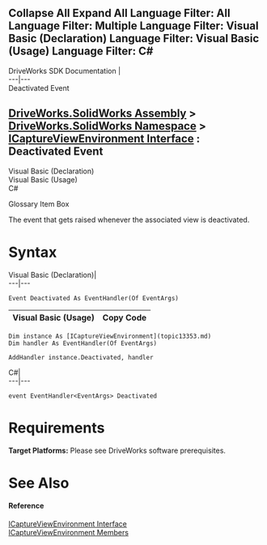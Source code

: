 Collapse All Expand All Language Filter: All  Language Filter: Multiple  Language Filter: Visual Basic (Declaration) Language Filter: Visual Basic (Usage) Language Filter: C#  
---  
DriveWorks SDK Documentation  |   
---|---  
Deactivated Event   
  
[DriveWorks.SolidWorks Assembly](topic13342.md) > [DriveWorks.SolidWorks Namespace](topic13345.md) > [ICaptureViewEnvironment Interface](topic13353.md) : Deactivated Event  
---  
  
Visual Basic (Declaration)    
Visual Basic (Usage)    
C# 

Glossary Item Box

The event that gets raised whenever the associated view is deactivated. 

# Syntax

Visual Basic (Declaration)|   
---|---  
      
    
    Event Deactivated As EventHandler(Of EventArgs)  
  
Visual Basic (Usage)| Copy Code  
---|---  
      
    
    Dim instance As [ICaptureViewEnvironment](topic13353.md)
    Dim handler As EventHandler(Of EventArgs)
     
    AddHandler instance.Deactivated, handler  
  
C#|   
---|---  
      
    
    event EventHandler<EventArgs> Deactivated  
  
# Requirements

**Target Platforms:** Please see DriveWorks software prerequisites.

# See Also

#### Reference

[ICaptureViewEnvironment Interface](topic13353.md)   
[ICaptureViewEnvironment Members](topic13354.md)


